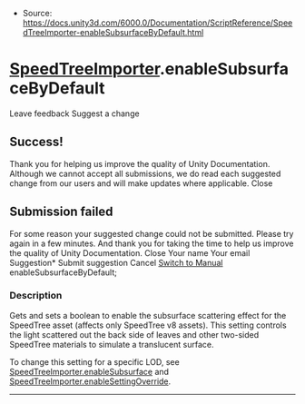 * Source: https://docs.unity3d.com/6000.0/Documentation/ScriptReference/SpeedTreeImporter-enableSubsurfaceByDefault.html

#  [SpeedTreeImporter](https://docs.unity3d.com/6000.0/Documentation/ScriptReference/SpeedTreeImporter.html).enableSubsurfaceByDefault
Leave feedback
Suggest a change
## Success!
Thank you for helping us improve the quality of Unity Documentation. Although we cannot accept all submissions, we do read each suggested change from our users and will make updates where applicable.
Close
## Submission failed
For some reason your suggested change could not be submitted. Please <a>try again</a> in a few minutes. And thank you for taking the time to help us improve the quality of Unity Documentation.
Close
Your name Your email Suggestion* Submit suggestion
Cancel
[Switch to Manual](https://docs.unity3d.com/6000.0/Documentation/Manual/class-SpeedTreeImporter.html "Go to SpeedTreeImporter Component in the Manual")
enableSubsurfaceByDefault; 
### Description
Gets and sets a boolean to enable the subsurface scattering effect for the SpeedTree asset (affects only SpeedTree v8 assets).
This setting controls the light scattered out the back side of leaves and other two-sided SpeedTree materials to simulate a translucent surface.  
  
To change this setting for a specific LOD, see [SpeedTreeImporter.enableSubsurface](https://docs.unity3d.com/6000.0/Documentation/ScriptReference/SpeedTreeImporter-enableSubsurface.html) and [SpeedTreeImporter.enableSettingOverride](https://docs.unity3d.com/6000.0/Documentation/ScriptReference/SpeedTreeImporter-enableSettingOverride.html). 
* * *
